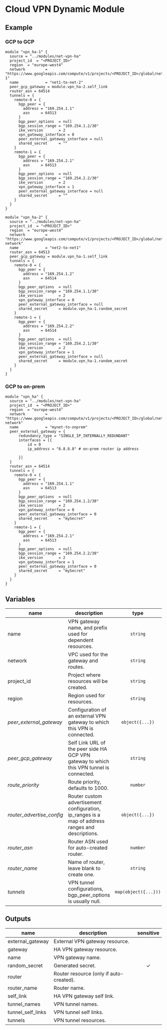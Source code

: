 # Cloud VPN Dynamic Module

## Example

### GCP to GCP
```hcl
module "vpn_ha-1" {
  source = "../modules/net-vpn-ha"
  project_id  = "<PROJECT_ID>"
  region  = "europe-west4"
  network         = "https://www.googleapis.com/compute/v1/projects/<PROJECT_ID>/global/networks/network-1"
  name            = "net1-to-net-2"
  peer_gcp_gateway = module.vpn_ha-2.self_link
  router_asn = 64514
  tunnels = {
    remote-0 = {
      bgp_peer = {
        address = "169.254.1.1"
        asn     = 64513
      }
      bgp_peer_options  = null
      bgp_session_range = "169.254.1.2/30"
      ike_version       = 2
      vpn_gateway_interface = 0
      peer_external_gateway_interface = null
      shared_secret     = ""
    }
    remote-1 = {
      bgp_peer = {
        address = "169.254.2.1"
        asn     = 64513
      }
      bgp_peer_options  = null
      bgp_session_range = "169.254.2.2/30"
      ike_version       = 2
      vpn_gateway_interface = 1
      peer_external_gateway_interface = null
      shared_secret     = ""
    }
  }
}

module "vpn_ha-2" {
  source = "../modules/net-vpn-ha"
  project_id  = "<PROJECT_ID>"
  region  = "europe-west4"
  network         = "https://www.googleapis.com/compute/v1/projects/<PROJECT_ID>/global/networks/local-network"
  name            = "net2-to-net1"
  router_asn = 64513
  peer_gcp_gateway = module.vpn_ha-1.self_link
  tunnels = {
    remote-0 = {
      bgp_peer = {
        address = "169.254.1.2"
        asn     = 64514
      }
      bgp_peer_options  = null
      bgp_session_range = "169.254.1.1/30"
      ike_version       = 2
      vpn_gateway_interface = 0
      peer_external_gateway_interface = null
      shared_secret     = module.vpn_ha-1.random_secret
    }
    remote-1 = {
      bgp_peer = {
        address = "169.254.2.2"
        asn     = 64514
      }
      bgp_peer_options  = null
      bgp_session_range = "169.254.2.1/30"
      ike_version       = 2
      vpn_gateway_interface = 1
      peer_external_gateway_interface = null
      shared_secret     = module.vpn_ha-1.random_secret
    }
  }
}
```
### GCP to on-prem

```
module "vpn_ha" {
  source = "../modules/net-vpn-ha"
  project_id  = "<PROJECT_ID>"
  region  = "europe-west4"
  network         = "https://www.googleapis.com/compute/v1/projects/<PROJECT_ID>/global/networks/my-network"
  name            = "mynet-to-onprem"
  peer_external_gateway = {
      redundancy_type = "SINGLE_IP_INTERNALLY_REDUNDANT"
      interfaces = [{
          id = 0
          ip_address = "8.8.8.8" # on-prem router ip address

      }]
  }
  router_asn = 64514
  tunnels = {
    remote-0 = {
      bgp_peer = {
        address = "169.254.1.1"
        asn     = 64513
      }
      bgp_peer_options  = null
      bgp_session_range = "169.254.1.2/30"
      ike_version       = 2
      vpn_gateway_interface = 0
      peer_external_gateway_interface = 0
      shared_secret     = "mySecret"
    }
    remote-1 = {
      bgp_peer = {
        address = "169.254.2.1"
        asn     = 64513
      }
      bgp_peer_options  = null
      bgp_session_range = "169.254.2.2/30"
      ike_version       = 2
      vpn_gateway_interface = 1
      peer_external_gateway_interface = 0
      shared_secret     = "mySecret"
    }
  }
}
```

<!-- BEGIN TFDOC -->
## Variables

| name | description | type | required | default |
|---|---|:---: |:---:|:---:|
| name | VPN gateway name, and prefix used for dependent resources. | <code title="">string</code> | ✓ |  |
| network | VPC used for the gateway and routes. | <code title="">string</code> | ✓ |  |
| project_id | Project where resources will be created. | <code title="">string</code> | ✓ |  |
| region | Region used for resources. | <code title="">string</code> | ✓ |  |
| *peer_external_gateway* | Configuration of an external VPN gateway to which this VPN is connected. | <code title="object&#40;&#123;&#10;redundancy_type &#61; string&#10;interfaces &#61; list&#40;object&#40;&#123;&#10;id         &#61; number&#10;ip_address &#61; string&#10;&#125;&#41;&#41;&#10;&#125;&#41;">object({...})</code> |  | <code title="">null</code> |
| *peer_gcp_gateway* | Self Link URL of the peer side HA GCP VPN gateway to which this VPN tunnel is connected. | <code title="">string</code> |  | <code title="">null</code> |
| *route_priority* | Route priority, defaults to 1000. | <code title="">number</code> |  | <code title="">1000</code> |
| *router_advertise_config* | Router custom advertisement configuration, ip_ranges is a map of address ranges and descriptions. | <code title="object&#40;&#123;&#10;groups    &#61; list&#40;string&#41;&#10;ip_ranges &#61; map&#40;string&#41;&#10;mode      &#61; string&#10;&#125;&#41;">object({...})</code> |  | <code title="">null</code> |
| *router_asn* | Router ASN used for auto-created router. | <code title="">number</code> |  | <code title="">64514</code> |
| *router_name* | Name of router, leave blank to create one. | <code title="">string</code> |  | <code title=""></code> |
| *tunnels* | VPN tunnel configurations, bgp_peer_options is usually null. | <code title="map&#40;object&#40;&#123;&#10;bgp_peer &#61; object&#40;&#123;&#10;address &#61; string&#10;asn     &#61; number&#10;&#125;&#41;&#10;bgp_peer_options &#61; object&#40;&#123;&#10;advertise_groups    &#61; list&#40;string&#41;&#10;advertise_ip_ranges &#61; map&#40;string&#41;&#10;advertise_mode      &#61; string&#10;route_priority      &#61; number&#10;&#125;&#41;&#10;bgp_session_range               &#61; string&#10;ike_version                     &#61; number&#10;vpn_gateway_interface           &#61; number&#10;peer_external_gateway_interface &#61; number&#10;shared_secret                   &#61; string&#10;&#125;&#41;&#41;">map(object({...}))</code> |  | <code title="">{}</code> |

## Outputs

| name | description | sensitive |
|---|---|:---:|
| external_gateway | External VPN gateway resource. |  |
| gateway | HA VPN gateway resource. |  |
| name | VPN gateway name. |  |
| random_secret | Generated secret. | ✓ |
| router | Router resource (only if auto-created). |  |
| router_name | Router name. |  |
| self_link | HA VPN gateway self link. |  |
| tunnel_names | VPN tunnel names. |  |
| tunnel_self_links | VPN tunnel self links. |  |
| tunnels | VPN tunnel resources. |  |
<!-- END TFDOC -->